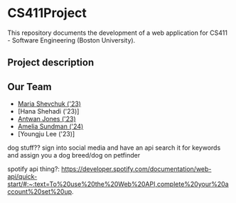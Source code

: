# CS411Project

This repository documents the development of a web application for CS411 - Software Engineering (Boston University). 

## Project description

## Our Team 
* [Maria Shevchuk ('23)](https://github.com/mariashev)
* [Hana Shehadi ('23)]
* [Antwan Jones ('23)](https://github.com/antwanj2)
* [Amelia Sundman ('24)](https://github.com/AmeliaSund)
* [Youngju Lee ('23)]


dog stuff??
sign into social media and have an api search it for keywords and assign you a dog breed/dog on petfinder

spotify api thing?: https://developer.spotify.com/documentation/web-api/quick-start/#:~:text=To%20use%20the%20Web%20API,complete%20your%20account%20set%20up.


